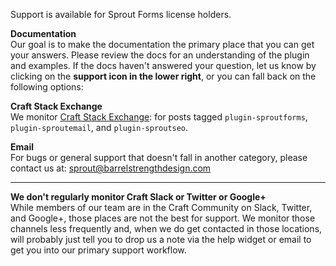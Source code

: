 Support is available for Sprout Forms license holders.

**Documentation**<br>
Our goal is to make the documentation the primary place that you can get your answers. Please review the docs for an understanding of the plugin and examples.  If the docs haven't answered your question, let us know by clicking on the **support icon in the lower right**, or you can fall back on the following options:

**Craft Stack Exchange**<br>
We monitor [Craft Stack Exchange](https://craftcms.stackexchange.com/): for posts tagged `plugin-sproutforms`, `plugin-sproutemail`, and `plugin-sproutseo`.

**Email**<br>
For bugs or general support that doesn't fall in another category, please contact us at: <a href="mailto:sprout@barrelstrengthdesign.com" target="_blank">sprout@barrelstrengthdesign.com</a>

----

**We don't regularly monitor Craft Slack or Twitter or Google+**<br>
While members of our team are in the Craft Community on Slack, Twitter, and Google+, those places are not the best for support.  We monitor those channels less frequently and, when we do get contacted in those locations, will probably just tell you to drop us a note via the help widget or email to get you into our primary support workflow.